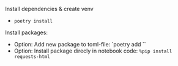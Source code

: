 
Install dependencies & create venv
- `poetry install`


Install packages: 
- Option: Add new package to toml-file: `poetry add <package-name>``
- Option: Install package direcly in notebook code: `%pip install requests-html`
